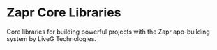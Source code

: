 # Zapr Core Libraries
Core libraries for building powerful projects with the Zapr app-building system by LiveG Technologies.
